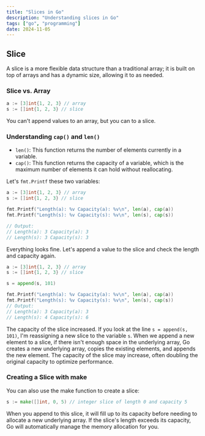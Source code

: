 ```yaml
---
title: "Slices in Go"
description: "Understanding slices in Go"
tags: ["go", "programming"]
date: 2024-11-05
---
```


## Slice

A slice is a more flexible data structure than a traditional array; it is built on top of arrays and has a dynamic size, allowing it to as needed.

### Slice vs. Array

```go
a := [3]int{1, 2, 3} // array
s := []int{1, 2, 3} // slice
```

You can't append values to an array, but you can to a slice.

### Understanding `cap()` and `len()`

- `len()`: This function returns the number of elements currently in a variable.
- `cap()`: This function returns the capacity of a variable, which is the maximum number of elements it can hold without reallocating.

Let's `fmt.Printf` these two variables:

```go
a := [3]int{1, 2, 3} // array
s := []int{1, 2, 3} // slice

fmt.Printf("Length(a): %v Capacity(a): %v\n", len(a), cap(a))
fmt.Printf("Length(s): %v Capacity(s): %v\n", len(s), cap(s))

// Output:
// Length(a): 3 Capacity(a): 3
// Length(s): 3 Capacity(s): 3

```

Everything looks fine. Let's append a value to the slice and check the length and capacity again.

```go
a := [3]int{1, 2, 3} // array
s := []int{1, 2, 3} // slice

s = append(s, 101)

fmt.Printf("Length(a): %v Capacity(a): %v\n", len(a), cap(a))
fmt.Printf("Length(s): %v Capacity(s): %v\n", len(s), cap(s))
// Output:
// Length(a): 3 Capacity(a): 3
// Length(s): 4 Capacity(s): 6
```

The capacity of the slice increased. If you look at the line `s = append(s, 101)`, I'm reassigning a new slice to the variable `s`. When we append a new element to a slice, if there isn't enough space in the underlying array, Go creates a new underlying array, copies the existing elements, and appends the new element. The capacity of the slice may increase, often doubling the original capacity to optimize performance.

### Creating a Slice with make

You can also use the make function to create a slice:

```go
s := make([]int, 0, 5) // integer slice of length 0 and capacity 5
```

When you append to this slice, it will fill up to its capacity before needing to allocate a new underlying array. If the slice's length exceeds its capacity, Go will automatically manage the memory allocation for you.
